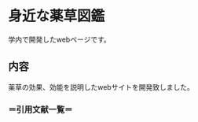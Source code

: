 <h1>身近な薬草図鑑</h1>
<p>学内で開発したwebページです。</p>
<h2>内容</h2>
<p>薬草の効果、効能を説明したwebサイトを開発致しました。</p>
<h3>＝引用文献一覧＝</h3>
<p></p>
